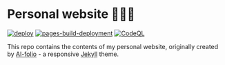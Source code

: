 # Personal website 🧑🏻‍💻

[![deploy](https://github.com/f-allian/f-allian.github.io/actions/workflows/deploy.yml/badge.svg?branch=master)](https://github.com/f-allian/f-allian.github.io/actions/workflows/deploy.yml)
[![pages-build-deployment](https://github.com/f-allian/f-allian.github.io/actions/workflows/pages/pages-build-deployment/badge.svg?branch=gh-pages)](https://github.com/f-allian/f-allian.github.io/actions/workflows/pages/pages-build-deployment)
[![CodeQL](https://github.com/f-allian/f-allian.github.io/actions/workflows/github-code-scanning/codeql/badge.svg?branch=master)](https://github.com/f-allian/f-allian.github.io/actions/workflows/github-code-scanning/codeql)

This repo contains the contents of my personal website, originally created by [Al-folio](https://github.com/alshedivat/al-folio) - a responsive [Jekyll](https://jekyllrb.com/) theme.
